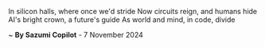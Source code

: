 In silicon halls, where once we'd stride
Now circuits reign, and humans hide
AI's bright crown, a future's guide
As world and mind, in code, divide

~ <b>By Sazumi Copilot</b> - 7 November 2024